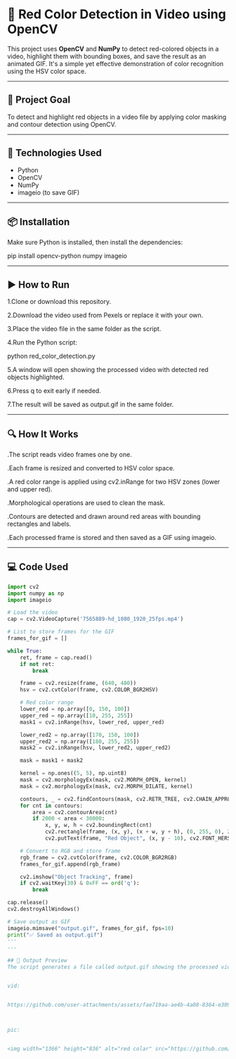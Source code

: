 # 🔴 Red Color Detection in Video using OpenCV

This project uses **OpenCV** and **NumPy** to detect red-colored objects in a video, highlight them with bounding boxes, and save the result as an animated GIF. It's a simple yet effective demonstration of color recognition using the HSV color space.

---

## 🎯 Project Goal

To detect and highlight red objects in a video file by applying color masking and contour detection using OpenCV.

---

## 🧰 Technologies Used

- Python
- OpenCV
- NumPy
- imageio (to save GIF)

---


## 📦 Installation

Make sure Python is installed, then install the dependencies:


pip install opencv-python numpy imageio

---

## ▶️ How to Run
1.Clone or download this repository.

2.Download the video used from Pexels or replace it with your own.

3.Place the video file in the same folder as the script.

4.Run the Python script:

python red_color_detection.py

5.A window will open showing the processed video with detected red objects highlighted.

6.Press q to exit early if needed.

7.The result will be saved as output.gif in the same folder.

---

## 🔍 How It Works
.The script reads video frames one by one.

.Each frame is resized and converted to HSV color space.

.A red color range is applied using cv2.inRange for two HSV zones (lower and upper red).

.Morphological operations are used to clean the mask.

.Contours are detected and drawn around red areas with bounding rectangles and labels.

.Each processed frame is stored and then saved as a GIF using imageio.

---

## 💻 Code Used

```python
import cv2
import numpy as np
import imageio

# Load the video
cap = cv2.VideoCapture('7565889-hd_1080_1920_25fps.mp4')

# List to store frames for the GIF
frames_for_gif = []

while True:
    ret, frame = cap.read()
    if not ret:
        break

    frame = cv2.resize(frame, (640, 480))
    hsv = cv2.cvtColor(frame, cv2.COLOR_BGR2HSV)

    # Red color range
    lower_red = np.array([0, 150, 100])
    upper_red = np.array([10, 255, 255])
    mask1 = cv2.inRange(hsv, lower_red, upper_red)

    lower_red2 = np.array([170, 150, 100])
    upper_red2 = np.array([180, 255, 255])
    mask2 = cv2.inRange(hsv, lower_red2, upper_red2)

    mask = mask1 + mask2

    kernel = np.ones((5, 5), np.uint8)
    mask = cv2.morphologyEx(mask, cv2.MORPH_OPEN, kernel)
    mask = cv2.morphologyEx(mask, cv2.MORPH_DILATE, kernel)

    contours, _ = cv2.findContours(mask, cv2.RETR_TREE, cv2.CHAIN_APPROX_SIMPLE)
    for cnt in contours:
        area = cv2.contourArea(cnt)
        if 2000 < area < 30000:
            x, y, w, h = cv2.boundingRect(cnt)
            cv2.rectangle(frame, (x, y), (x + w, y + h), (0, 255, 0), 2)
            cv2.putText(frame, "Red Object", (x, y - 10), cv2.FONT_HERSHEY_SIMPLEX, 0.7, (0, 255, 0), 2)

    # Convert to RGB and store frame
    rgb_frame = cv2.cvtColor(frame, cv2.COLOR_BGR2RGB)
    frames_for_gif.append(rgb_frame)

    cv2.imshow("Object Tracking", frame)
    if cv2.waitKey(30) & 0xFF == ord('q'):
        break

cap.release()
cv2.destroyAllWindows()

# Save output as GIF
imageio.mimsave("output.gif", frames_for_gif, fps=10)
print("✅ Saved as output.gif")
'''
---

## 📸 Output Preview
The script generates a file called output.gif showing the processed video with red objects labeled like this:


vid:


https://github.com/user-attachments/assets/fae719aa-ae4b-4a08-8364-e30979442fd8



pic:


<img width="1366" height="836" alt="red colar" src="https://github.com/user-attachments/assets/741c0dbc-86d0-4891-a5d4-2a1cad1a1267" />




